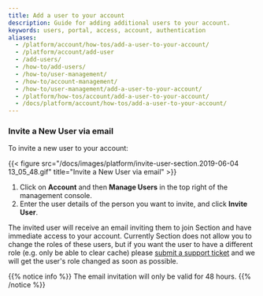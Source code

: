 ```yaml
---
title: Add a user to your account
description: Guide for adding additional users to your account.
keywords: users, portal, access, account, authentication
aliases:
  - /platform/account/how-tos/add-a-user-to-your-account/
  - /platform/account/add-user
  - /add-users/
  - /how-to/add-users/
  - /how-to/user-management/
  - /how-to/account-management/
  - /how-to/user-management/add-a-user-to-your-account/
  - /platform/how-tos/account/add-a-user-to-your-account/
  - /docs/platform/account/how-tos/add-a-user-to-your-account/
---
```


### Invite a New User via email

To invite a new user to your account:

{{< figure src="/docs/images/platform/invite-user-section.2019-06-04 13_05_48.gif" title="Invite a New User via email" >}}

1. Click on **Account** and then **Manage Users** in the top right of the management console.
2. Enter the user details of the person you want to invite, and click **Invite User**.

The invited user will receive an email inviting them to join Section and have immediate access to your account. Currently Section does not allow you to change the roles of these users, but if you want the user to have a different role (e.g. only be able to clear cache) please [submit a support ticket](https://support.section.io) and we will get the user's role changed as soon as possible.

{{% notice info %}}
The email invitation will only be valid for 48 hours.
{{% /notice %}}
